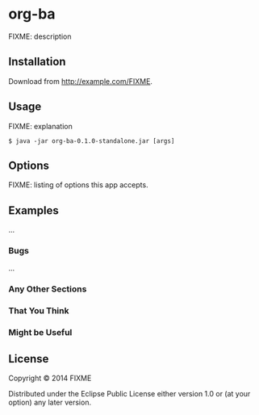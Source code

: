 # org-ba

FIXME: description

## Installation

Download from http://example.com/FIXME.

## Usage

FIXME: explanation

    $ java -jar org-ba-0.1.0-standalone.jar [args]

## Options

FIXME: listing of options this app accepts.

## Examples

...

### Bugs

...

### Any Other Sections
### That You Think
### Might be Useful

## License

Copyright © 2014 FIXME

Distributed under the Eclipse Public License either version 1.0 or (at
your option) any later version.
